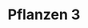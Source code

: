 ---
layout: collection
image: /plants/plants3.jpg
width: 40%
title: Pflanzen 3
author:
items:
  - name: img01
    image: /plants/plants1.jpg
  - name: img02
    image: /plants/plants2.jpg
  - name: img03
    image: /plants/plants3.jpg
---
